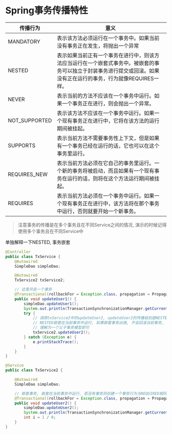 # Spring事务传播特性

| 传播行为      | 意义                                                         |
| ------------- | ------------------------------------------------------------ |
| MANDATORY     | 表示该方法必须运行在一个事务中。如果当前没有事务正在发生，将抛出一个异常 |
| NESTED        | 表示如果当前正有一个事务在进行中，则该方法应当运行在一个嵌套式事务中。被嵌套的事务可以独立于封装事务进行提交或回滚。如果没有正在运行的事务，行为就像REQUIRES一样。 |
| NEVER         | 表示当前的方法不应该在一个事务中运行。如果一个事务正在进行，则会抛出一个异常。 |
| NOT_SUPPORTED | 表示该方法不应该在一个事务中运行。如果一个现有事务正在进行中，它将在该方法的运行期间被挂起。 |
| SUPPORTS      | 表示当前方法不需要事务性上下文，但是如果有一个事务已经在运行的话，它也可以在这个事务里运行。 |
| REQUIRES_NEW  | 表示当前方法必须在它自己的事务里运行。一个新的事务将被启动，而且如果有一个现有事务在运行的话，则将在这个方法运行期间被挂起。 |
| REQUIRES      | 表示当前方法必须在一个事务中运行。如果一个现有事务正在进行中，该方法将在那个事务中运行，否则就要开始一个新事务。 |

> 注意事务的传播是在多个事务且在不同Service之间的情况, 演示的时候记得使用多个事务且在不同Service中

单独解释一下NESTED, 事务嵌套

```java
@Controller
public class TxService {
    @Autowired
    SimpleDao simpleDao;

    @Autowired
    TxService2 txService2;

    // 这里开启一个事务
    @Transactional(rollbackFor = Exception.class, propagation = Propagation.REQUIRED)
    public void updateUser1() {
        simpleDao.updateUser1();
        System.out.println(TransactionSynchronizationManager.getCurrentTransactionName());
        try {
            // 调用txService2中的updateUser2, updateUser2的传播级别是NESTED
            // NESTED嵌套在当前事务中运行, 如果嵌套事务出错, 不会回滚当前事务, 但是当前出错会回滚嵌套事务
            // 理解为一个父子事务模型即可
            txService2.updateUser2();
        } catch (Exception e) {
            e.printStackTrace();
        }
    }
}
```

```java
@Service
public class TxService2 {

    @Autowired
    SimpleDao simpleDao;

    // 嵌套事务, 嵌套在当前事务中运行, 若没有事务则创建一个事务行为与REQUIRED相同
    @Transactional(rollbackFor = Exception.class, propagation = Propagation.NESTED)
    public void updateUser2() {
        simpleDao.updateUser2();
        System.out.println(TransactionSynchronizationManager.getCurrentTransactionName());
        int i = 1 / 0;
    }
}
```

